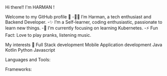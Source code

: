 Hi there!!  I'm HARMAN !


Welcome to my GitHub profile 🥰
-🧑‍💻 I’m Harman, a tech enthusiast and Backend Developer.
-✨ I’m a Self-learner, coding enthusiastic, passionate to learn new things.
-🌱 I’m currently focusing on learning Kubernetes.
-⚡ Fun Fact: Love to play pranks, listening music.


My interests 💙
Full Stack development
Mobile Application development
Java
Kotlin
Python
Javascript

Languages and Tools:

           


Frameworks:
    
<!---
harmanISI/harmanISI is a ✨ special ✨ repository because its `README.md` (this file) appears on your GitHub profile.
You can click the Preview link to take a look at your changes.
--->
